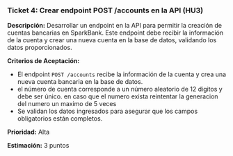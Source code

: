 ### **Ticket 4: Crear endpoint POST /accounts en la API (HU3)**

**Descripción:**
Desarrollar un endpoint en la API para permitir la creación de cuentas bancarias en SparkBank. Este endpoint debe recibir la información de la cuenta y crear una nueva cuenta en la base de datos, validando los datos proporcionados.

**Criterios de Aceptación:**
- El endpoint `POST /accounts` recibe la información de la cuenta y crea una nueva cuenta bancaria en la base de datos.
- el número de cuenta corresponde a un número aleatorio de 12 digitos y debe ser único. en caso que el numero exista reintentar la generacion del numero un maximo de 5 veces 
- Se validan los datos ingresados para asegurar que los campos obligatorios están completos.

**Prioridad:**
Alta

**Estimación:**
3 puntos